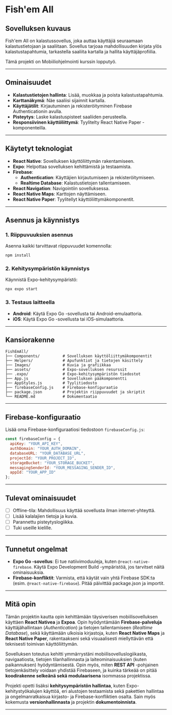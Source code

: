 # Fish'em All

## Sovelluksen kuvaus
Fish'em All on kalastussovellus, joka auttaa käyttäjiä seuraamaan kalastustietojaan ja saaliitaan. Sovellus tarjoaa mahdollisuuden kirjata ylös kalastustapahtumia, tarkastella saaliita kartalla ja hallita käyttäjäprofiilia.

Tämä projekti on Mobiiliohjelmointi kurssin lopputyö.

---

## Ominaisuudet
- **Kalastustietojen hallinta**: Lisää, muokkaa ja poista kalastustapahtumia.
- **Karttanäkymä**: Näe saaliisi sijainnit kartalla.
- **Käyttäjätilit**: Kirjautuminen ja rekisteröityminen Firebase Authenticationin avulla.
- **Pisteytys**: Laske kalastuspisteet saaliiden perusteella.
- **Responsiivinen käyttöliittymä**: Tyylitelty React Native Paper -komponenteilla.

---

## Käytetyt teknologiat
- **React Native**: Sovelluksen käyttöliittymän rakentamiseen.
- **Expo**: Helpottaa sovelluksen kehittämistä ja testaamista.
- **Firebase**:
  - **Authentication**: Käyttäjien kirjautumiseen ja rekisteröitymiseen.
  - **Realtime Database**: Kalastustietojen tallentamiseen.
- **React Navigation**: Navigointiin sovelluksessa.
- **React Native Maps**: Karttojen näyttämiseen.
- **React Native Paper**: Tyylitellyt käyttöliittymäkomponentit.

---

## Asennus ja käynnistys

### 1. Riippuvuuksien asennus
Asenna kaikki tarvittavat riippuvuudet komennolla:
```sh
npm install
```

### 2. Kehitysympäristön käynnistys
Käynnistä Expo-kehitysympäristö:
```sh
npx expo start
```

### 3. Testaus laitteella
- **Android**: Käytä Expo Go -sovellusta tai Android-emulaattoria.
- **iOS**: Käytä Expo Go -sovellusta tai iOS-simulaattoria.

---

## Kansiorakenne
```
FishEmAll/
├── Components/          # Sovelluksen käyttöliittymäkomponentit
├── Helpers/             # Apufunktiot ja tietojen käsittely
├── Images/              # Kuvia ja grafiikkaa
├── assets/              # Expo-sovelluksen resurssit
├── .expo/               # Expo-kehitysympäristön tiedostot
├── App.js               # Sovelluksen pääkomponentti
├── AppStyles.js         # Tyylitiedosto
├── firebaseConfig.js    # Firebase-konfiguraatio
├── package.json         # Projektin riippuvuudet ja skriptit
└── README.md            # Dokumentaatio
```

---

## Firebase-konfiguraatio
Lisää oma Firebase-konfiguraatiosi tiedostoon `firebaseConfig.js`:
```javascript
const firebaseConfig = {
  apiKey: "YOUR_API_KEY",
  authDomain: "YOUR_AUTH_DOMAIN",
  databaseURL: "YOUR_DATABASE_URL",
  projectId: "YOUR_PROJECT_ID",
  storageBucket: "YOUR_STORAGE_BUCKET",
  messagingSenderId: "YOUR_MESSAGING_SENDER_ID",
  appId: "YOUR_APP_ID"
};
```

---

## Tulevat ominaisuudet
- [ ] Offline-tila: Mahdollisuus käyttää sovellusta ilman internet-yhteyttä.
- [ ] Lisää kalalajien tietoja ja kuvia.
- [ ] Parannettu pisteytyslogiikka.
- [ ] Tuki useille kielille.

---

## Tunnetut ongelmat
- **Expo Go -sovellus**: Ei tue natiivimoduuleja, kuten `@react-native-firebase`. Käytä Expo Development Build -ympäristöä, jos tarvitset näitä ominaisuuksia.
- **Firebase-konfliktit**: Varmista, että käytät vain yhtä Firebase SDK:ta (esim. `@react-native-firebase`). Pitää päivittää package.json ja importit.

---

## Mitä opin

Tämän projektin kautta opin kehittämään täysiverisen mobiilisovelluksen käyttäen **React Nativea** ja **Expoa**. Opin hyödyntämään **Firebase-palveluja** käyttäjähallintaan (*Authentication*) ja tietojen tallentamiseen (*Realtime Database*), sekä käyttämään ulkoisia kirjastoja, kuten **React Native Maps** ja **React Native Paper**, rakentaakseni sekä visuaalisesti miellyttävän että teknisesti toimivan käyttöliittymän.

Sovelluksen toteutus kehitti ymmärrystäni mobiilisovelluslogiikasta, navigaatiosta, tietojen tilanhallinnasta ja laiteominaisuuksien (kuten paikannuksen) hyödyntämisestä. Opin myös, miten **REST API** -pohjainen tietojenkäsittely voidaan yhdistää Firebaseen, ja kuinka tärkeää on pitää **koodirakenne selkeänä sekä modulaarisena** isommassa projektissa.

Projekti opetti lisäksi **kehitysympäristön hallintaa**, kuten Expo-kehitystyökalujen käyttöä, eri alustojen testaamista sekä pakettien hallintaa ja ongelmanratkaisua kirjasto- ja Firebase-konfliktien osalta. Sain myös kokemusta **versionhallinnasta** ja projektin **dokumentoinnista**.

---